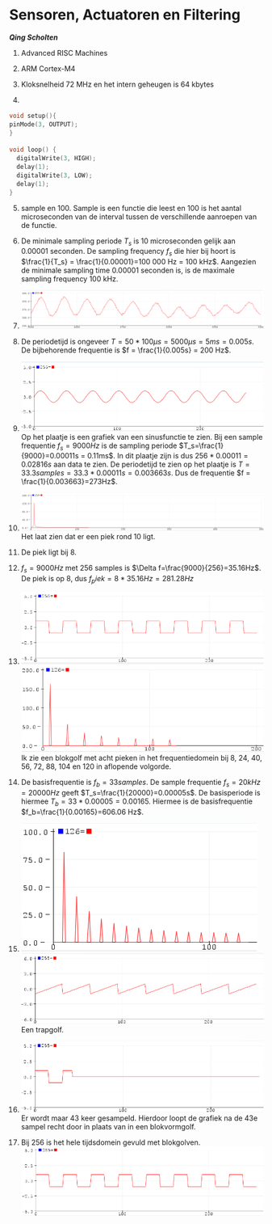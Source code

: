 # Sensoren, Actuatoren en Filtering
***Qing Scholten***

1. Advanced RISC Machines

2. ARM Cortex-M4

3. Kloksnelheid 72 MHz en het intern geheugen is 64 kbytes

4.
```c
void setup(){
pinMode(3, OUTPUT);
}

void loop() {
  digitalWrite(3, HIGH);
  delay(1);
  digitalWrite(3, LOW);
  delay(1);
}
```

5. sample en 100. Sample is een functie die leest en 100 is het aantal microseconden van de interval tussen de verschillende aanroepen van de functie.

6. De minimale sampling periode $T_s$ is 10 microseconden gelijk aan 0.00001 seconden. De sampling frequency $f_s$ die hier bij hoort is $\frac{1}{T_s} = \frac{1}{0.00001}=100 000 Hz = 100 kHz$. Aangezien de minimale sampling time 0.00001 seconden is, is de maximale sampling frequency 100 kHz.

7. ![alt text](image-1.png)

8. De periodetijd is ongeveer $T=50*100\mu s= 5000\mu s= 5 ms = 0.005 s$. De bijbehorende frequentie is $f = \frac{1}{0.005s} = 200 Hz$.

9. ![alt text](image-2.png)
Op het plaatje is een grafiek van een sinusfunctie te zien. Bij een sample frequentie $f_s = 9000 Hz$ is de sampling periode $T_s=\frac{1}{9000}=0.00011s = 0.11ms$. In dit plaatje zijn is dus $256*0.00011=0.02816 s$ aan data te zien. De periodetijd te zien op het plaatje is $T = 33.3 samples = 33.3*0.00011s = 0.003663s$. Dus de frequentie $f = \frac{1}{0.003663}=273Hz$.

10. ![alt text](image-3.png)
Het laat zien dat er een piek rond 10 ligt.

11. De piek ligt bij 8.

12. $f_s = 9000Hz$ met 256 samples is $\Delta f=\frac{9000}{256}=35.16Hz$. De piek is op 8, dus $f_piek=8*35.16Hz=281.28Hz$

13. ![alt text](image-4.png)
![alt text](image-6.png)
Ik zie een blokgolf met acht pieken in het frequentiedomein bij 8, 24, 40, 56, 72, 88, 104 en 120 in aflopende volgorde.

14.  De basisfrequentie is $f_b = 33 samples$. De sample frequentie $f_s=20kHz=20000Hz$ geeft $T_s=\frac{1}{20000}=0.00005s$. De basisperiode is hiermee $T_b=33*0.00005=0.00165$. Hiermee is de basisfrequentie $f_b=\frac{1}{0.00165}=606.06 Hz$.

15. ![alt text](image-5.png)
![alt text](image-7.png)
Een trapgolf.

16. ![alt text](image-8.png)
Er wordt maar 43 keer gesampeld. Hierdoor loopt de grafiek na de 43e sampel recht door in plaats van in een blokvormgolf. 

17. Bij 256 is het hele tijdsdomein gevuld met blokgolven.
![alt text](image-9.png)
